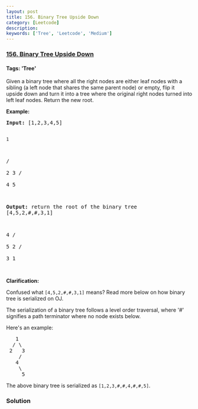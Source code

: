 ```yaml
---
layout: post
title: 156. Binary Tree Upside Down
category: [Leetcode]
description: 
keywords: ['Tree', 'Leetcode', 'Medium']
---
```

### [156. Binary Tree Upside Down](https://leetcode.com/problems/binary-tree-upside-down)

#### Tags: 'Tree'

<div class="content__u3I1 question-content__JfgR"><div><p>Given a binary tree where all the right nodes are either leaf nodes with a sibling (a left node that shares the same parent node) or empty, flip it upside down and turn it into a tree where the original right nodes turned into left leaf nodes. Return the new root.</p>
<p><strong>Example:</strong></p>
<pre><strong>Input: </strong>[1,2,3,4,5]

    1
   / \
  2   3
 / \
4   5

<strong>Output:</strong> return the root of the binary tree [4,5,2,#,#,3,1]

   4
  / \
 5   2
    / \
   3   1  
</pre>
<p><strong>Clarification:</strong></p>
<p>Confused what <code>[4,5,2,#,#,3,1<font face="monospace">]</font></code> means? Read more below on how binary tree is serialized on OJ.</p>
<p>The serialization of a binary tree follows a level order traversal, where '#' signifies a path terminator where no node exists below.</p>
<p>Here's an example:</p>
<pre>   1
  / \
 2   3
    /
   4
    \
     5
</pre>
<p>The above binary tree is serialized as <code>[1,2,3,#,#,4,#,#,5]</code>.</p>
</div></div>

### Solution
